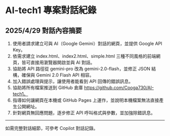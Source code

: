 # AI-tech1 專案對話紀錄

## 2025/4/29 對話內容摘要

1. 使用者請求建立可與 AI（Google Gemini）對話的網頁，並提供 Google API Key。
2. 依需求建立 index.html、index2.html、simple.html 三種不同風格的前端網頁，皆可直接用瀏覽器開啟並與 AI 對話。
3. 協助將 API 路徑從 gemini-pro 改為 gemini-2.0-flash，並修正 JSON 結構，確保與 Gemini 2.0 Flash API 相容。
4. 加入錯誤處理與提示，讓使用者能看到 API 回傳的錯誤訊息。
5. 協助將所有檔案推送到 GitHub 倉庫 https://github.com/Cooga730/AI-tech1。
6. 指導如何讓網頁在本機或 GitHub Pages 上運作，並說明本機檔案無法直接產生公開網址。
7. 針對網頁無回應問題，逐步修正 API 呼叫格式與參數，並加強除錯訊息。

---

如需完整對話細節，可參考 Copilot 對話記錄。

